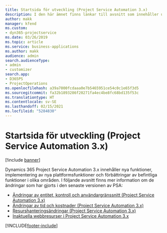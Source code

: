 ```yaml
---
title: Startsida för utveckling (Project Service Automation 3.x)
description: I den här ämnet finns länkar till avsnitt som innehåller utvecklingsinformation för Dynamics 365 Project Service Automation (PSA) version 3.x.
author: makk
manager: kfend
ms.custom:
- dyn365-projectservice
ms.date: 03/26/2019
ms.topic: article
ms.service: business-applications
ms.author: makk
audience: admin
search.audienceType:
- admin
- customizer
search.app:
- D365PS
- ProjectOperations
ms.openlocfilehash: a39a7000fcdaaa0e7b5465951ce54c0c1e65f3d5
ms.sourcegitcommit: fa32b1893286f20271fa4ec4be8fc68bd135f53c
ms.translationtype: HT
ms.contentlocale: sv-SE
ms.lasthandoff: 02/15/2021
ms.locfileid: "5284830"
---
```

# <a name="development-home-page-project-service-automation-3x"></a>Startsida för utveckling (Project Service Automation 3.x)

[!include [banner](../../includes/psa-now-project-operations.md)]

Dynamics 365 Project Service Automation 3.x innehåller nya funktioner, implementering av nya plattformsfunktioner och förbättringar av befintliga funktioner i olika områden. I följande avsnitt finns mer information om de ändringar som har gjorts i den senaste versionen av PSA:

- [Ändringar av entitet, kontroll och användargränssnitt (Project Service Automation 3.x)](../developer-guides/entity-changes-v3.x.md)
- [Ändringar av tid och kostnader (Project Service Automation 3.x)](../developer-guides/time-expense-changes-v3.x.md)
- [Resurshanteringsändringar (Project Service Automation 3.x)](../developer-guides/resource-management-changes-v3.x.md)
- [Inaktuella webbresurser i Project Service Automation 3.x](../developer-guides/web-resources-deprecated-v3.x.md)


[!INCLUDE[footer-include](../../includes/footer-banner.md)]